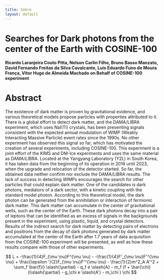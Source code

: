 ```yaml
---
title: Sobre
layout: default
---
```


# Searches for Dark photons from the center of the Earth with COSINE-100

####  Ricardo Laranjeira Couto Pitta, Nelson Carlin Filho, Bruno Basso Manzato, David Fernando Freitas da Silva Cavalcante, Luis Eduardo Funo de Moura França, Vitor Hugo de Almeida Machado on Behalf of COSINE-100 experiment

# Abstract

The existence of dark matter is proven by gravitational evidence, and various theoretical models propose particles with properties attributed to it. There is a
global effort to detect dark matter, and the DAMA/LIBRA experiment, which uses NaI(Tl) crystals, has been presenting signals consistent with the expected annual
modulation of WIMP (Weakly Interacting Massive Particle) event rates since the 1990s. No other experiment has observed this signal so far, which has motivated
the creation of several experiments, including COSINE-100. This experiment is a joint effort of the KIMS and DM-Ice experiments and uses the same material as
DAMA/LIBRA. Located at the Yangyang Laboratory (Y2L) in South Korea, it has taken data from the beginning of its operation in 2016 until 2023, when the
upgrade and relocation of the detector started. So far, the obtained data neither confirm nor exclude the DAMA/LIBRA results. The lack of success in detecting
WIMPs encourages the search for other particles that could explain dark matter. One of the candidates is dark photons, mediators of a dark sector, with a kinetic
coupling with the standard model photon. According to this theoretical model, the dark photon can be generated from the annihilation or interaction of fermionic
dark matter. This dark matter can accumulate in the center of gravitational wells, such as the center of the Earth. These dark photons decay into a pair of leptons
that can be identified as an excess of signals in the backgrounds present in the experiment, using plastic, liquid, and crystal detectors. Results of the indirect
search for dark matter by detecting pairs of electrons and positrons from the decay of dark photons generated by dark matter accumulated at the center of the
Earth after 1.7 years of data acquisition from the COSINE-100 experiment will be presented, as well as how these results compare with those of other experiments.




$$
L = -\frac{1}{4}F_{\mu \nu}F^{\mu \nu} - -\frac{1}{4}F'_{\mu \nu}F'^{\mu \nu} + \frac{\epsilon '}{2}F_{\mu \nu}F'^{\mu \nu} - \frac{1}{2}m^2_A A'^2 + \sum_f \bar{f}(i \slash{\partial} - q_f e \slash{A} - m_f )f + \bar{\chi} (i\slash{\partial} - g_\chi e \slash{A'} - m_\chi ) \chi
$$
